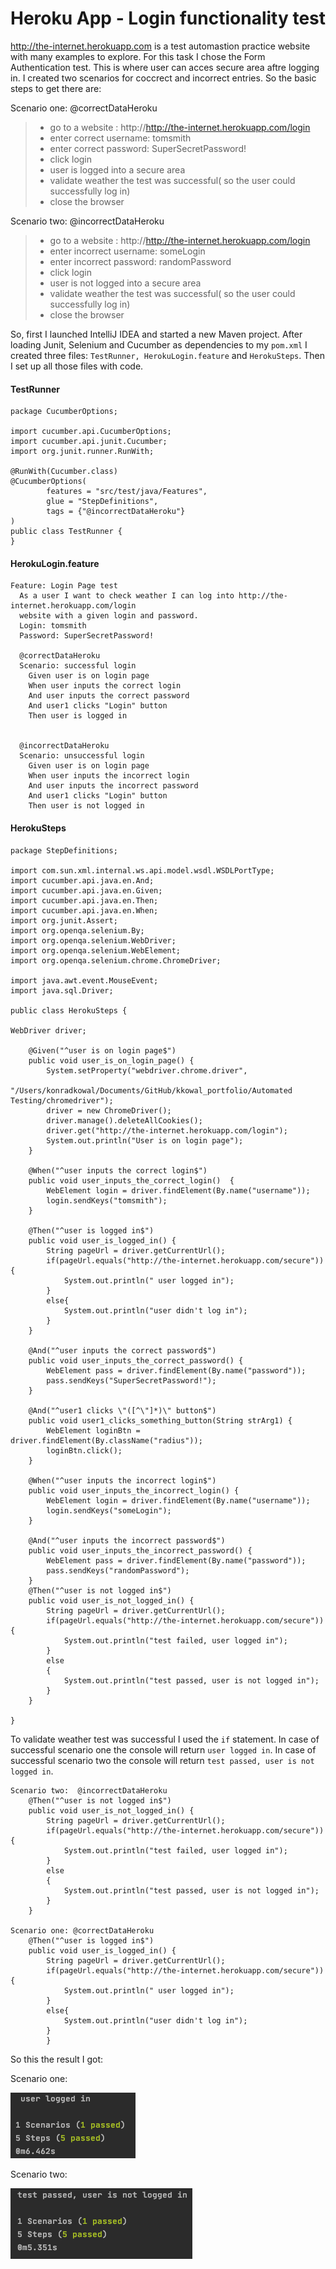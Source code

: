 # Heroku App - Login functionality test


http://the-internet.herokuapp.com is a test automastion practice website with many examples to explore. For this task I chose the Form Authentication test. This is where user can acces secure area aftre logging in. I created two scenarios for coccrect and incorrect entries. So the basic steps to get there are:

Scenario one: @correctDataHeroku 
>- go to a website : http://http://the-internet.herokuapp.com/login
>- enter correct username: tomsmith
>- enter correct password: SuperSecretPassword!
>- click login
>- user is logged into a secure area
>- validate weather the test was successful( so the user could successfully log in)
>- close the browser

Scenario two:  @incorrectDataHeroku
>- go to a website : http://http://the-internet.herokuapp.com/login
>- enter incorrect username: someLogin
>- enter incorrect password: randomPassword
>- click login
>- user is not logged into a secure area
>- validate weather the test was successful( so the user could successfully log in)
>- close the browser

  
 So, first I launched IntelliJ IDEA and started a new Maven project. After loading Junit, Selenium and Cucumber as dependencies to my `pom.xml` I created three files: `TestRunner, HerokuLogin.feature` and `HerokuSteps`. Then I set up all those files with code.
 
#### TestRunner

```
package CucumberOptions;

import cucumber.api.CucumberOptions;
import cucumber.api.junit.Cucumber;
import org.junit.runner.RunWith;

@RunWith(Cucumber.class)
@CucumberOptions(
        features = "src/test/java/Features",
        glue = "StepDefinitions",
        tags = {"@incorrectDataHeroku"}
)
public class TestRunner {
}

```
#### HerokuLogin.feature

```
Feature: Login Page test
  As a user I want to check weather I can log into http://the-internet.herokuapp.com/login
  website with a given login and password.
  Login: tomsmith
  Password: SuperSecretPassword!

  @correctDataHeroku
  Scenario: successful login
    Given user is on login page
    When user inputs the correct login
    And user inputs the correct password
    And user1 clicks "Login" button
    Then user is logged in


  @incorrectDataHeroku
  Scenario: unsuccessful login
    Given user is on login page
    When user inputs the incorrect login
    And user inputs the incorrect password
    And user1 clicks "Login" button
    Then user is not logged in
```

#### HerokuSteps

```
package StepDefinitions;

import com.sun.xml.internal.ws.api.model.wsdl.WSDLPortType;
import cucumber.api.java.en.And;
import cucumber.api.java.en.Given;
import cucumber.api.java.en.Then;
import cucumber.api.java.en.When;
import org.junit.Assert;
import org.openqa.selenium.By;
import org.openqa.selenium.WebDriver;
import org.openqa.selenium.WebElement;
import org.openqa.selenium.chrome.ChromeDriver;

import java.awt.event.MouseEvent;
import java.sql.Driver;

public class HerokuSteps {

WebDriver driver;

    @Given("^user is on login page$")
    public void user_is_on_login_page() {
        System.setProperty("webdriver.chrome.driver",
                "/Users/konradkowal/Documents/GitHub/kkowal_portfolio/Automated Testing/chromedriver");
        driver = new ChromeDriver();
        driver.manage().deleteAllCookies();
        driver.get("http://the-internet.herokuapp.com/login");
        System.out.println("User is on login page");
    }

    @When("^user inputs the correct login$")
    public void user_inputs_the_correct_login()  {
        WebElement login = driver.findElement(By.name("username"));
        login.sendKeys("tomsmith");
    }

    @Then("^user is logged in$")
    public void user_is_logged_in() {
        String pageUrl = driver.getCurrentUrl();
        if(pageUrl.equals("http://the-internet.herokuapp.com/secure")) {
            System.out.println(" user logged in");
        }
        else{
            System.out.println("user didn't log in");
        }
    }

    @And("^user inputs the correct password$")
    public void user_inputs_the_correct_password() {
        WebElement pass = driver.findElement(By.name("password"));
        pass.sendKeys("SuperSecretPassword!");
    }

    @And("^user1 clicks \"([^\"]*)\" button$")
    public void user1_clicks_something_button(String strArg1) {
        WebElement loginBtn = driver.findElement(By.className("radius"));
        loginBtn.click();
    }

    @When("^user inputs the incorrect login$")
    public void user_inputs_the_incorrect_login() {
        WebElement login = driver.findElement(By.name("username"));
        login.sendKeys("someLogin");
    }

    @And("^user inputs the incorrect password$")
    public void user_inputs_the_incorrect_password() {
        WebElement pass = driver.findElement(By.name("password"));
        pass.sendKeys("randomPassword");
    }
    @Then("^user is not logged in$")
    public void user_is_not_logged_in() {
        String pageUrl = driver.getCurrentUrl();
        if(pageUrl.equals("http://the-internet.herokuapp.com/secure")){
            System.out.println("test failed, user logged in");
        }
        else
        {
            System.out.println("test passed, user is not logged in");
        }
    }

}
```

To validate weather test was successful I used the `if` statement. In case of successful scenario one the console will return `user logged in`. In case of successful scenario two the console will return `test passed, user is not logged in`.
    
    
```
Scenario two:  @incorrectDataHeroku     
    @Then("^user is not logged in$")
    public void user_is_not_logged_in() {
        String pageUrl = driver.getCurrentUrl();
        if(pageUrl.equals("http://the-internet.herokuapp.com/secure")){
            System.out.println("test failed, user logged in");
        }
        else
        {
            System.out.println("test passed, user is not logged in");
        }
    }
    
Scenario one: @correctDataHeroku   
    @Then("^user is logged in$")
    public void user_is_logged_in() {
        String pageUrl = driver.getCurrentUrl();
        if(pageUrl.equals("http://the-internet.herokuapp.com/secure")) {
            System.out.println(" user logged in");
        }
        else{
            System.out.println("user didn't log in");
        }
        }

```
So this the result I got:

Scenario one:

![](https://github.com/kkowalRepository/kkowal_portfolio/blob/master/Automated%20Testing/HerokuAppLoginTest/images/scenario1.png)

Scenario two:

![](https://github.com/kkowalRepository/kkowal_portfolio/blob/master/Automated%20Testing/HerokuAppLoginTest/images/scenario2.png)
